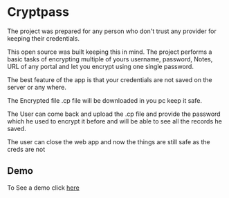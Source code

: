 # Cryptpass

The project was prepared for any person who don't trust any provider for keeping their credentials.

This open source was built keeping this in mind. The project performs a basic tasks of encrypting multiple of yours username, password, Notes, URL of any portal and let you encrypt using one single password.

The best feature of the app is that your credentials are not saved on the server or any where.

The Encrypted file .cp file will be downloaded in you pc keep it safe.

The User can come back and upload the .cp file and provide the password which he used to encrypt it before and will be able to see all the records he saved.

The user can close the web app and now the things are still safe as the creds are not

## Demo

To See a demo click [here](https://coderusty.github.io/cryptpass.io/) 
